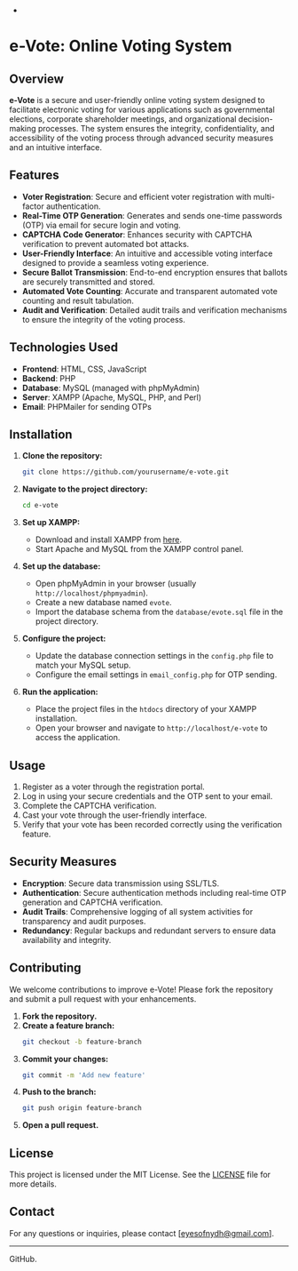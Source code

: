 -
# e-Vote: Online Voting System

## Overview

**e-Vote** is a secure and user-friendly online voting system designed to facilitate electronic voting for various applications such as governmental elections, corporate shareholder meetings, and organizational decision-making processes. The system ensures the integrity, confidentiality, and accessibility of the voting process through advanced security measures and an intuitive interface.

## Features

- **Voter Registration**: Secure and efficient voter registration with multi-factor authentication.
- **Real-Time OTP Generation**: Generates and sends one-time passwords (OTP) via email for secure login and voting.
- **CAPTCHA Code Generator**: Enhances security with CAPTCHA verification to prevent automated bot attacks.
- **User-Friendly Interface**: An intuitive and accessible voting interface designed to provide a seamless voting experience.
- **Secure Ballot Transmission**: End-to-end encryption ensures that ballots are securely transmitted and stored.
- **Automated Vote Counting**: Accurate and transparent automated vote counting and result tabulation.
- **Audit and Verification**: Detailed audit trails and verification mechanisms to ensure the integrity of the voting process.

## Technologies Used

- **Frontend**: HTML, CSS, JavaScript
- **Backend**: PHP
- **Database**: MySQL (managed with phpMyAdmin)
- **Server**: XAMPP (Apache, MySQL, PHP, and Perl)
- **Email**: PHPMailer for sending OTPs

## Installation

1. **Clone the repository:**
    ```bash
    git clone https://github.com/yourusername/e-vote.git
    ```

2. **Navigate to the project directory:**
    ```bash
    cd e-vote
    ```

3. **Set up XAMPP:**
    - Download and install XAMPP from [here](https://www.apachefriends.org/index.html).
    - Start Apache and MySQL from the XAMPP control panel.

4. **Set up the database:**
    - Open phpMyAdmin in your browser (usually `http://localhost/phpmyadmin`).
    - Create a new database named `evote`.
    - Import the database schema from the `database/evote.sql` file in the project directory.

5. **Configure the project:**
    - Update the database connection settings in the `config.php` file to match your MySQL setup.
    - Configure the email settings in `email_config.php` for OTP sending.

6. **Run the application:**
    - Place the project files in the `htdocs` directory of your XAMPP installation.
    - Open your browser and navigate to `http://localhost/e-vote` to access the application.

## Usage

1. Register as a voter through the registration portal.
2. Log in using your secure credentials and the OTP sent to your email.
3. Complete the CAPTCHA verification.
4. Cast your vote through the user-friendly interface.
5. Verify that your vote has been recorded correctly using the verification feature.

## Security Measures

- **Encryption**: Secure data transmission using SSL/TLS.
- **Authentication**: Secure authentication methods including real-time OTP generation and CAPTCHA verification.
- **Audit Trails**: Comprehensive logging of all system activities for transparency and audit purposes.
- **Redundancy**: Regular backups and redundant servers to ensure data availability and integrity.

## Contributing

We welcome contributions to improve e-Vote! Please fork the repository and submit a pull request with your enhancements.

1. **Fork the repository.**
2. **Create a feature branch:**
    ```bash
    git checkout -b feature-branch
    ```
3. **Commit your changes:**
    ```bash
    git commit -m 'Add new feature'
    ```
4. **Push to the branch:**
    ```bash
    git push origin feature-branch
    ```
5. **Open a pull request.**

## License

This project is licensed under the MIT License. See the [LICENSE](LICENSE) file for more details.

## Contact

For any questions or inquiries, please contact [eyesofnydh@gmail.com].

---

 GitHub.